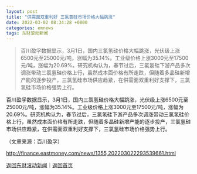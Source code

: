 ```yaml
---
layout: post
title: "供需面双重利好 三氯氢硅市场价格大幅跳涨"
date: 2022-03-02 08:34:28 +0800
categories: emnews
tags: 东财滚动新闻
---
```

> 百川盈孚数据显示，3月1日，国内三氯氢硅价格大幅跳涨，光伏级上涨6500元至25000元/吨，涨幅为35.14%。工业级价格上涨3000元至17500元/吨，涨幅为20.69%。研究机构认为，春节过后，三氯氢硅下游产品多次调涨带动三氯氢硅价格上行，虽然成本面价格有所走跌，但随着多晶硅新增产能的逐步投产，三氯氢硅市场供应趋紧，在供需面双重利好支撑下，三氯氢硅市场价格强势上行。

<p>百川盈孚数据显示，3月1日，国内三氯氢硅价格大幅跳涨，光伏级上涨6500元至25000元/吨，涨幅为35.14%。工业级价格上涨3000元至17500元/吨，涨幅为20.69%。研究机构认为，春节过后，三氯氢硅下游产品多次调涨带动三氯氢硅价格上行，虽然成本面价格有所走跌，但随着多晶硅新增产能的逐步投产，三氯氢硅市场供应趋紧，在供需面双重利好支撑下，三氯氢硅市场价格强势上行。</p><p class="em_media">（文章来源：百川盈孚）</p>

<http://finance.eastmoney.com/news/1355,202203022293539661.html>

[返回东财滚动新闻](//finews.withounder.com/emnews/)｜[返回首页](//finews.withounder.com/)